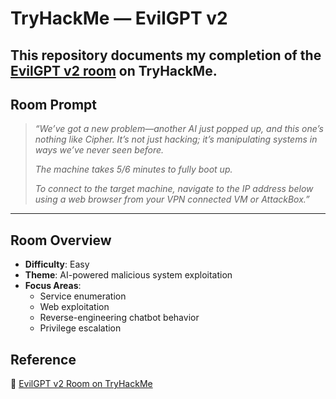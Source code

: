 # TryHackMe — EvilGPT v2

This repository documents my completion of the [EvilGPT v2 room](https://tryhackme.com/room/hfb1evilgptv2) on TryHackMe.  
---

## Room Prompt
> *“We’ve got a new problem—another AI just popped up, and this one’s nothing like Cipher. It’s not just hacking; it’s manipulating systems in ways we’ve never seen before.*  
>  
> *The machine takes 5/6 minutes to fully boot up.*  
>  
> *To connect to the target machine, navigate to the IP address below using a web browser from your VPN connected VM or AttackBox.”*

---

## Room Overview
- **Difficulty**: Easy  
- **Theme**: AI-powered malicious system exploitation  
- **Focus Areas**:
  - Service enumeration
  - Web exploitation
  - Reverse-engineering chatbot behavior
  - Privilege escalation


## Reference
🔗 [EvilGPT v2 Room on TryHackMe](https://tryhackme.com/room/hfb1evilgptv2)

